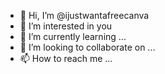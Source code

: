 - 👋 Hi, I’m @ijustwantafreecanva
- 👀 I’m interested in you
- 🌱 I’m currently learning ...
- 💞️ I’m looking to collaborate on ...
- 📫 How to reach me ...

<!---
ijustwantafreecanva/ijustwantafreecanva is a ✨ special ✨ repository because its `README.md` (this file) appears on your GitHub profile.
You can click the Preview link to take a look at your changes.
--->
